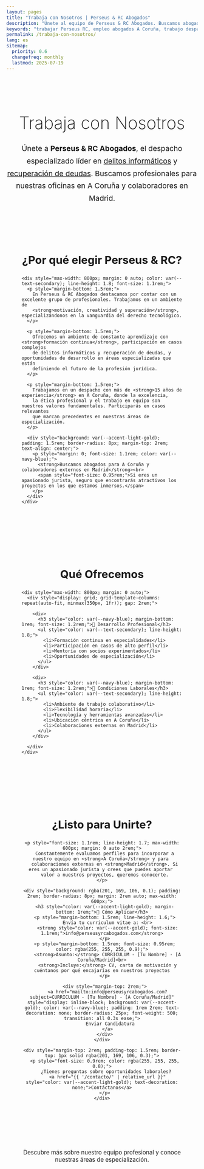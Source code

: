 ```yaml
---
layout: pages
title: "Trabaja con Nosotros | Perseus & RC Abogados"
description: "Únete al equipo de Perseus & RC Abogados. Buscamos abogados en A Coruña y colaboradores en Madrid especializados en delitos informáticos y recuperación de deudas."
keywords: "trabajar Perseus RC, empleo abogados A Coruña, trabajo despacho abogados, colaboradores Madrid, carrera jurídica Galicia, ofertas empleo derecho"
permalink: /trabaja-con-nosotros/
lang: es
sitemap:
  priority: 0.6
  changefreq: monthly
  lastmod: 2025-07-19
---
```


<div class="careers-page" style="padding: 2rem 0;">
  
  <!-- Header Section -->
  <div class="careers-header" style="text-align: center; margin-bottom: 3rem;">
    <h1 style="font-size: 2.8rem; font-weight: 200; color: var(--navy-blue); margin-bottom: 1.5rem;">
      Trabaja con Nosotros
    </h1>
    <p style="font-size: 1.2rem; color: var(--text-secondary); line-height: 1.7; max-width: 700px; margin: 0 auto;">
      Únete a <strong>Perseus & RC Abogados</strong>, el despacho especializado líder en 
      <a href="{{ '/servicios/delitos-informaticos/' | relative_url }}">delitos informáticos</a> 
      y <a href="{{ '/servicios/recuperacion-deudas/' | relative_url }}">recuperación de deudas</a>. 
      Buscamos profesionales para nuestras oficinas en A Coruña y colaboradores en Madrid.
    </p>
  </div>

  <!-- Why Work With Us -->
  <div class="why-work-section" style="background: var(--primary-white); padding: 2.5rem; border-radius: 8px; box-shadow: var(--shadow-light); margin-bottom: 2rem;">
    <h2 style="color: var(--navy-blue); font-size: 1.8rem; margin-bottom: 1.5rem; text-align: center;">¿Por qué elegir Perseus & RC?</h2>
    
    <div style="max-width: 800px; margin: 0 auto; color: var(--text-secondary); line-height: 1.8; font-size: 1.1rem;">
      <p style="margin-bottom: 1.5rem;">
        En Perseus & RC Abogados destacamos por contar con un excelente grupo de profesionales. Trabajamos en un ambiente de 
        <strong>motivación, creatividad y superación</strong>, especializándonos en la vanguardia del derecho tecnológico.
      </p>
      
      <p style="margin-bottom: 1.5rem;">
        Ofrecemos un ambiente de constante aprendizaje con <strong>formación continua</strong>, participación en casos complejos 
        de delitos informáticos y recuperación de deudas, y oportunidades de desarrollo en áreas especializadas que están 
        definiendo el futuro de la profesión jurídica.
      </p>
      
      <p style="margin-bottom: 1.5rem;">
        Trabajamos en un despacho con más de <strong>15 años de experiencia</strong> en A Coruña, donde la excelencia, 
        la ética profesional y el trabajo en equipo son nuestros valores fundamentales. Participarás en casos relevantes 
        que marcan precedentes en nuestras áreas de especialización.
      </p>
      
      <div style="background: var(--accent-light-gold); padding: 1.5rem; border-radius: 8px; margin-top: 2rem; text-align: center;">
        <p style="margin: 0; font-size: 1.1rem; color: var(--navy-blue);">
          <strong>Buscamos abogados para A Coruña y colaboradores externos en Madrid</strong><br>
          <span style="font-size: 0.95rem;">Si eres un apasionado jurista, seguro que encontrarás atractivos los proyectos en los que estamos inmersos.</span>
        </p>
      </div>
    </div>
  </div>

  <!-- What We Offer -->
  <div class="benefits-section" style="background: var(--primary-white); padding: 2.5rem; border-radius: 8px; box-shadow: var(--shadow-light); margin-bottom: 2rem;">
    <h2 style="color: var(--navy-blue); font-size: 1.8rem; margin-bottom: 1.5rem; text-align: center;">Qué Ofrecemos</h2>
    
    <div style="max-width: 800px; margin: 0 auto;">
      <div style="display: grid; grid-template-columns: repeat(auto-fit, minmax(350px, 1fr)); gap: 2rem;">
        
        <div>
          <h3 style="color: var(--navy-blue); margin-bottom: 1rem; font-size: 1.2rem;">💼 Desarrollo Profesional</h3>
          <ul style="color: var(--text-secondary); line-height: 1.8;">
            <li>Formación continua en especialidades</li>
            <li>Participación en casos de alto perfil</li>
            <li>Mentoría con socios experimentados</li>
            <li>Oportunidades de especialización</li>
          </ul>
        </div>

        <div>
          <h3 style="color: var(--navy-blue); margin-bottom: 1rem; font-size: 1.2rem;">🏢 Condiciones Laborales</h3>
          <ul style="color: var(--text-secondary); line-height: 1.8;">
            <li>Ambiente de trabajo colaborativo</li>
            <li>Flexibilidad horaria</li>
            <li>Tecnología y herramientas avanzadas</li>
            <li>Ubicación céntrica en A Coruña</li>
            <li>Colaboraciones externas en Madrid</li>
          </ul>
        </div>
        
      </div>
    </div>
  </div>

  <!-- Application Process -->
  <div class="application-section" style="background: var(--navy-blue); color: var(--primary-white); padding: 2.5rem; border-radius: 8px; text-align: center;">
    <h2 style="color: var(--accent-gold); font-size: 1.8rem; margin-bottom: 1.5rem;">¿Listo para Unirte?</h2>
    
    <p style="font-size: 1.1rem; line-height: 1.7; max-width: 600px; margin: 0 auto 2rem;">
      Constantemente evaluamos perfiles para incorporar a nuestro equipo en <strong>A Coruña</strong> y para 
      colaboraciones externas en <strong>Madrid</strong>. Si eres un apasionado jurista y crees que puedes aportar 
      valor a nuestros proyectos, queremos conocerte.
    </p>

    <div style="background: rgba(201, 169, 106, 0.1); padding: 2rem; border-radius: 8px; margin: 2rem auto; max-width: 600px;">
      <h3 style="color: var(--accent-light-gold); margin-bottom: 1rem;">📧 Cómo Aplicar</h3>
      <p style="margin-bottom: 1.5rem; line-height: 1.6;">
        Envía tu curriculum vitae a: <br>
        <strong style="color: var(--accent-gold); font-size: 1.1rem;">info@perseusyrcabogados.com</strong>
      </p>
      <p style="margin-bottom: 1.5rem; font-size: 0.95rem; color: rgba(255, 255, 255, 0.9);">
        <strong>Asunto:</strong> CURRICULUM - [Tu Nombre] - [A Coruña/Madrid]<br>
        <strong>Incluye:</strong> CV, carta de motivación y cuéntanos por qué encajarías en nuestros proyectos
      </p>
      
      <div style="margin-top: 2rem;">
        <a href="mailto:info@perseusyrcabogados.com?subject=CURRICULUM - [Tu Nombre] - [A Coruña/Madrid]" style="display: inline-block; background: var(--accent-gold); color: var(--navy-blue); padding: 1rem 2rem; text-decoration: none; border-radius: 25px; font-weight: 500; transition: all 0.3s ease;">
          Enviar Candidatura
        </a>
      </div>
    </div>

    <div style="margin-top: 2rem; padding-top: 1.5rem; border-top: 1px solid rgba(201, 169, 106, 0.3);">
      <p style="font-size: 0.9rem; color: rgba(255, 255, 255, 0.8);">
        ¿Tienes preguntas sobre oportunidades laborales? 
        <a href="{{ '/contacto/' | relative_url }}" style="color: var(--accent-light-gold); text-decoration: none;">Contáctanos</a>
      </p>
    </div>
  </div>

  <!-- Call to Action Footer -->
  <div style="text-align: center; margin-top: 2rem; padding: 1.5rem;">
    <p style="color: var(--text-secondary); font-size: 0.95rem;">
      Descubre más sobre nuestro <a href="{{ '/nuestro-equipo/' | relative_url }}" style="color: var(--navy-blue); text-decoration: none;">equipo profesional</a> 
      y conoce nuestras <a href="{{ '/servicios/' | relative_url }}" style="color: var(--navy-blue); text-decoration: none;">áreas de especialización</a>.
    </p>
  </div>

</div>
